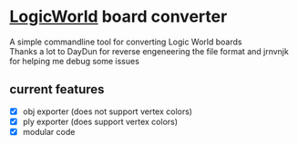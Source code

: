 # [LogicWorld](https://logicworld.net/) board converter
A simple commandline tool for converting Logic World boards  
Thanks a lot to DayDun for reverse engeneering the file format and jrnvnjk for helping me debug some issues

## current features
- [x] obj exporter (does not support vertex colors)
- [X] ply exporter (does support vertex colors)
- [x] modular code
